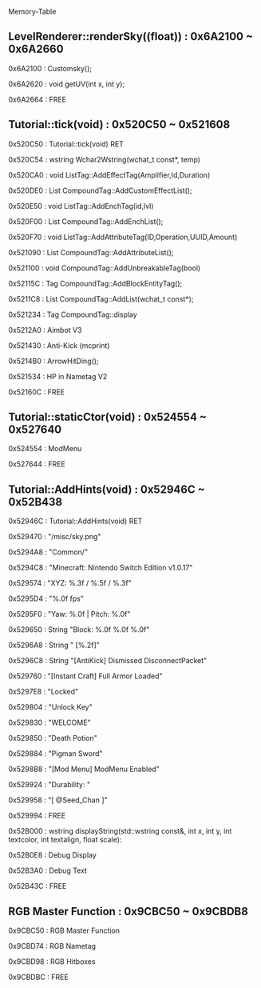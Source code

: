 Memory-Table
## LevelRenderer::renderSky((float)) : 0x6A2100 ~ 0x6A2660

0x6A2100 : Customsky();

0x6A2620 : void getUV(int x, int y);

0x6A2664 : FREE

## Tutorial::tick(void) : 0x520C50 ~ 0x521608

0x520C50 : Tutorial::tick(void) RET

0x520C54 : wstring Wchar2Wstring(wchat_t const*, temp)

0x520CA0 : void ListTag::AddEffectTag(Amplifier,Id,Duration)

0x520DE0 : List CompoundTag::AddCustomEffectList();

0x520E50 : void ListTag::AddEnchTag(id,lvl)

0x520F00 : List CompoundTag::AddEnchList();

0x520F70 : void ListTag::AddAttributeTag(ID,Operation,UUID,Amount)

0x521090 : List CompoundTag::AddAttributeList();

0x521100 : void CompoundTag::AddUnbreakableTag(bool)

0x52115C : Tag CompoundTag::AddBlockEntityTag();

0x5211C8 : List CompoundTag::AddList(wchat_t const*);

0x521234 : Tag CompoundTag::display

0x5212A0 : Aimbot V3

0x521430 : Anti-Kick (mcprint)

0x5214B0 : ArrowHitDing();

0x521534 : HP in Nametag V2

0x52160C : FREE

## Tutorial::staticCtor(void) : 0x524554 ~ 0x527640

0x524554 : ModMenu

0x527644 : FREE

## Tutorial::AddHints(void) : 0x52946C ~ 0x52B438

0x52946C : Tutorial::AddHints(void) RET

0x529470 : "/misc/sky.png"

0x5294A8 : "Common/"

0x5294C8 : "Minecraft: Nintendo Switch Edition v1.0.17"

0x529574 : "XYZ: %.3f / %.5f / %.3f"

0x5295D4 : "%.0f fps"

0x5295F0 : "Yaw: %.0f | Pitch: %.0f"

0x529650 : String "Block: %.0f %.0f %.0f"

0x5296A8 : String " [%.2f]"

0x5296C8 : String "[AntiKick] Dismissed DisconnectPacket"

0x529760 : "[Instant Craft] Full Armor Loaded"

0x5297E8 : "Locked"

0x529804 : "Unlock Key"

0x529830 : "WELCOME"

0x529850 : "Death Potion"

0x529884 : "Pigman Sword"

0x5298B8 : "[Mod Menu] ModMenu Enabled"

0x529924 : "Durability: "

0x529958 : "[ @Seed_Chan ]"

0x529994 : FREE

0x52B000 : wstring displayString(std::wstring const&, int x, int y, int textcolor, int textalign, float scale):

0x52B0E8 : Debug Display

0x52B3A0 : Debug Text

0x52B43C : FREE

## RGB Master Function : 0x9CBC50 ~ 0x9CBDB8

0x9CBC50 : RGB Master Function

0x9CBD74 : RGB Nametag

0x9CBD98 : RGB Hitboxes

0x9CBDBC : FREE
